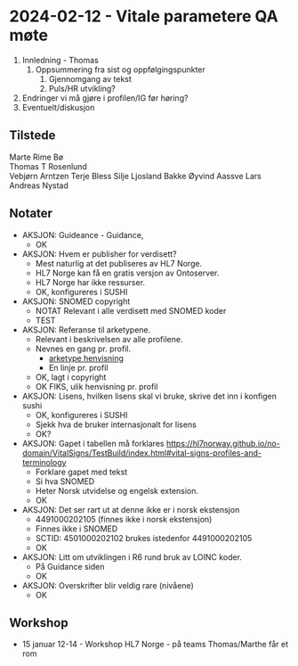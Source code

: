 # 2024-02-12 - Vitale parametere QA møte

1. Innledning - Thomas
   1. Oppsummering fra sist og oppfølgingspunkter  
      1. Gjennomgang av tekst
      2. Puls/HR utvikling?
2. Endringer vi må gjøre i profilen/IG før høring?
3. Eventuelt/diskusjon

## Tilstede

Marte Rime Bø  
Thomas T Rosenlund  
Vebjørn Arntzen
Terje Bless
Silje Ljosland Bakke
Øyvind Aassve
Lars Andreas Nystad

## Notater

* AKSJON: Guideance - Guidance, 
  * OK  
* AKSJON: Hvem er publisher for verdisett?  
  * Mest naturlig at det publiseres av HL7 Norge.  
  * HL7 Norge kan få en gratis versjon av Ontoserver.  
  * HL7 Norge har ikke ressurser.  
  * OK, konfigureres i SUSHI  
* AKSJON: SNOMED copyright  
  * NOTAT Relevant i alle verdisett med SNOMED koder  
  * TEST
* AKSJON: Referanse til arketypene.  
  * Relevant i beskrivelsen av alle profilene.
  * Nevnes en gang pr. profil.  
    * [arketype henvisning](https://arketyper.no/ckm/archetypes/1078.36.2165/sharewithcolleague)  
    * En linje pr. profil  
  * OK, lagt i copyright
  * OK FIKS, ulik henvisning pr. profil
* AKSJON: Lisens, hvilken lisens skal vi bruke, skrive det inn i konfigen sushi
  * OK, konfigureres i SUSHI  
  * Sjekk hva de bruker internasjonalt for lisens  
  * OK?
* AKSJON: Gapet i tabellen må forklares https://hl7norway.github.io/no-domain/VitalSigns/TestBuild/index.html#vital-signs-profiles-and-terminology  
  * Forklare gapet med tekst  
  * Si hva SNOMED  
  * Heter Norsk utvidelse og engelsk extension.
  * OK  
* AKSJON: Det ser rart ut at denne ikke er i norsk ekstensjon  
  * 4491000202105 (finnes ikke i norsk ekstensjon)  
  * Finnes ikke i SNOMED  
  * SCTID: 4501000202102 brukes istedenfor 4491000202105  
  * OK
* AKSJON: Litt om utviklingen i R6 rund bruk av LOINC koder.  
  * På Guidance siden  
  * OK
* AKSJON: Overskrifter blir veldig rare (nivåene)
  * OK  

## Workshop

* 15 januar 12-14 - Workshop HL7 Norge - på teams Thomas/Marthe får et rom
